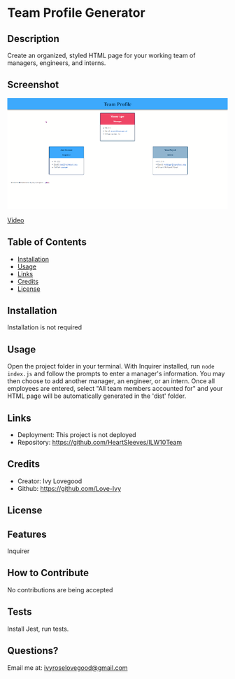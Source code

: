# Team Profile Generator

## Description

Create an organized, styled HTML page for your working team of managers, engineers, and interns.

## Screenshot

![Screenshot](./assets/screenshot.png)

[Video](https://drive.google.com/file/d/13NBMvNSEF7Nxj7hZjia8g_QPWZTdrRYc/view?usp=sharing)

## Table of Contents

- [Installation](#installation)
- [Usage](#usage)
- [Links](#links)
- [Credits](#credits)
- [License](#license)

## Installation

Installation is not required

## Usage

Open the project folder in your terminal. With Inquirer installed, run `node index.js` and follow the prompts to enter a manager's information. You may then choose to add another manager, an engineer, or an intern. Once all employees are entered, select "All team members accounted for" and your HTML page will be automatically generated in the 'dist' folder.

## Links

- Deployment: This project is not deployed
- Repository: https://github.com/HeartSleeves/ILW10Team

## Credits

- Creator: Ivy Lovegood
- Github: https://github.com/Love-Ivy

## License

## Features

Inquirer

## How to Contribute

No contributions are being accepted

## Tests

Install Jest, run tests.

## Questions?

Email me at: ivyroselovegood@gmail.com
